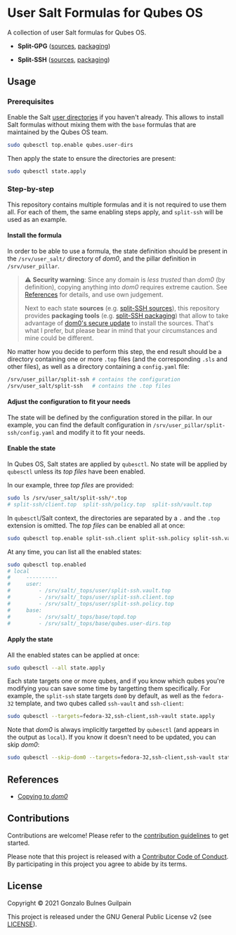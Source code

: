 User Salt Formulas for Qubes OS
===============================

A collection of user Salt formulas for Qubes OS.

- **Split-GPG** ([sources][split-gpg-src], [packaging][split-gpg-pkg])
- **Split-SSH** ([sources][split-ssh-src], [packaging][split-ssh-pkg])

  [split-gpg-src]: ./packages/split-gpg/src
  [split-gpg-pkg]: ./packages/split-gpg
  [split-ssh-src]: ./packages/split-ssh/src
  [split-ssh-pkg]: ./packages/split-ssh

Usage
-----

### Prerequisites

Enable the Salt [user directories][qubes-user-dirs] if you haven't already. This allows to install Salt formulas without mixing them with the `base` formulas that are maintained by the Qubes OS team.

```sh
sudo qubesctl top.enable qubes.user-dirs
```

  [qubes-user-dirs]: https://github.com/QubesOS/qubes-mgmt-salt-base-config#qubesuser-dirs

Then apply the state to ensure the directories are present:

```sh
sudo qubesctl state.apply
```

### Step-by-step

This repository contains multiple formulas and it is not required to use them all. For each of them, the same enabling steps apply, and `split-ssh` will be used as an example.

#### Install the formula

In order to be able to use a formula, the state definition should be present in the `/srv/user_salt/` directory of _dom0_, and the pillar definition in `/srv/user_pillar`.


> ⚠ **Security warning**: Since any domain is _less trusted_ than _dom0_ (by definition), copying anything into _dom0_ requires extreme caution. See [References](#references) for details, and use own judgement.
>
> Next to each state **sources** (e.g. [split-SSH sources][split-ssh-src]), this repository provides **packaging tools** (e.g. [split-SSH packaging][split-ssh-pkg]) that allow to take advantage of [dom0's secure update][secure-update] to install the sources. That's what I prefer, but please bear in mind that your circumstances and mine could be different.

  [secure-update]: https://www.qubes-os.org/doc/dom0-secure-updates


No matter how you decide to perform this step, the end result should be a directory containing one or more `.top` files (and the corresponding `.sls` and other files), as well as a directory containing a `config.yaml` file:

```sh
/srv/user_pillar/split-ssh # contains the configuration
/srv/user_salt/split-ssh   # contains the .top files
```
#### Adjust the configuration to fit your needs

The state will be defined by the configuration stored in the pillar. In our example, you can find the default configuration in `/srv/user_pillar/split-ssh/config.yaml` and modify it to fit your needs.

#### Enable the state

In Qubes OS, Salt states are applied by `qubesctl`. No state will be applied by `qubesctl` unless its _top files_ have been enabled.

In our example, three _top files_ are provided:

```sh
sudo ls /srv/user_salt/split-ssh/*.top
# split-ssh/client.top  split-ssh/policy.top  split-ssh/vault.top
```

In `qubesctl`/Salt context, the directories are separated by a `.` and the `.top` extension is omitted.
The _top files_ can be enabled all at once:

```sh
sudo qubesctl top.enable split-ssh.client split-ssh.policy split-ssh.vault
```

At any time, you can list all the enabled states:

```sh
sudo qubesctl top.enabled
# local
#     ----------
#     user:
#         - /srv/salt/_tops/user/split-ssh.vault.top
#         - /srv/salt/_tops/user/split-ssh.client.top
#         - /srv/salt/_tops/user/split-ssh.policy.top
#     base:
#         - /srv/salt/_tops/base/topd.top
#         - /srv/salt/_tops/base/qubes.user-dirs.top
```

#### Apply the state

All the enabled states can be applied at once:

```sh
sudo qubesctl --all state.apply
```

Each state targets one or more qubes, and if you know which qubes you're modifying you can save some time by targetting them specifically.
For example, the `split-ssh` state targets `dom0` by default, as well as the `fedora-32` template, and two qubes called `ssh-vault` and `ssh-client`:

```sh
sudo qubesctl --targets=fedora-32,ssh-client,ssh-vault state.apply
```

Note that _dom0_ is always implicitly targetted by `qubesctl` (and appears in the output as `local`). If you know it doesn't need to be updated, you can skip _dom0_:

```sh
sudo qubesctl --skip-dom0 --targets=fedora-32,ssh-client,ssh-vault state.apply # in this example, that would be enough if the client and vault qubes already exist
```

References
----------

- [Copying to _dom0_](https://www.qubes-os.org/doc/copy-from-dom0)

Contributions
-------------

Contributions are welcome! Please refer to the [contribution guidelines][contributing] to get started.

Please note that this project is released with a [Contributor Code of Conduct][coc]. By participating in this project you agree to abide by its terms.

  [contributing]: ./CONTRIBUTING.md
  [coc]: ./CODE_OF_CONDUCT.md

License
-------

Copyright © 2021 Gonzalo Bulnes Guilpain

This project is released under the GNU General Public License v2 (see [LICENSE](LICENSE.md)).

